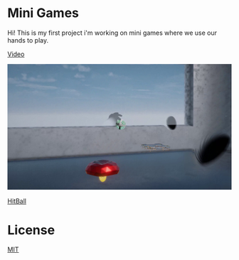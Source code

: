 
# Mini Games

Hi! This is my first project i'm working on mini games where we use our hands to play.

[Video](https://www.youtube.com/watch?v=ruRlvjdJYNE&ab_channel=DanielBrud)

![alt text](https://github.com/DanielBrud/MiniGames/blob/master/Images/Unity%20MiniGames.png)



[HitBall](https://github.com/DanielBrud/MiniGames/blob/master/Video/HitBall_remake.mp4)
# License
[MIT](https://github.com/DanielBrud/MiniGames/blob/master/LICENSE)
